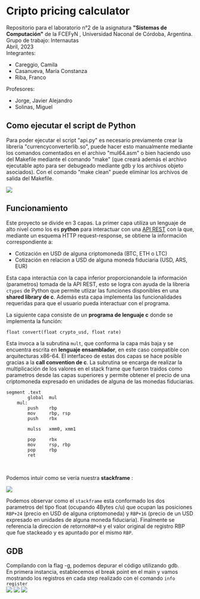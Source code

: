 # Cripto pricing calculator
Repositorio para el laboratorio n°2 de la asignatura **"Sistemas de Computación"** de la FCEFyN , Universidad Naconal de Córdoba, Argentina. <br>
Grupo de trabajo: Internautas  <br>
Abril, 2023 <br>
Integrantes: 
 * Careggio, Camila
 * Casanueva, María Constanza
 * Riba, Franco <br>
 
 Profesores:
 * Jorge, Javier Alejandro 
 * Solinas, Miguel

## Como ejecutar el script de Python
Para poder ejecutar el script "api.py" es necesario previamente crear la libreria "currencyconverterlib.so", puede hacer esto manualmente mediante los comandos comentados en el archivo "mul64.asm" o bien haciendo uso del Makefile mediante el comando "make" (que creará además el archivo ejecutable apto para ser debugeado mediante gdb y los archivos objeto asociados). Con el comando "make clean" puede eliminar los archivos de salida del Makefile. 

![](https://github.com/francoriba/lab2_cripto_pricing/blob/x86-64-mejoras/img/mapa%20conceptual%20.png)


## Funcionamiento 
Este proyecto se divide en 3 capas. La primer capa utiliza un lenguaje de alto nivel como los es **python** para interactuar con una [API REST](https://www.coinapi.io/) con la que, mediante un esquema HTTP request-response, se obtiene la información correspondiente a:<br>
* Cotización en USD de alguna criptomoneda (BTC, ETH o LTC)<br>
* Cotización en relacion a USD de alguna moneda fiduciaria (USD, ARS, EUR) <br>   

Esta capa interactúa con la capa inferior proporcionandole la información (parametros) tomada de la API REST, esto se logra con ayuda de la libreria ```ctypes``` de Python que permite utlizar las funciones disponibles en una **shared library de c**. Además esta capa implementa las funcionalidades requeridas para que el usuario pueda interactuar con el programa.<br>

La siguiente capa consiste de un **programa de lenguaje c** donde se implementa la función:<br>

```float convert(float crypto_usd, float rate)```<br>

Esta invoca a la subrutina ```mult```, que conforma la capa más baja y se encuentra escrita en **lenguaje ensamblador**, en este caso compatible con arquitecturas x86-64. El interfaceo de estas dos capas se hace posible gracias a la **call convention de c**. La subrutina se encarga de realizar la multiplicación de los valores en el stack frame que fueron traidos como parametros desde las capas superiores y permite obtener el precio de una criptomoneda expresado en unidades de alguna de las monedas fiduciarias. 

```
segment .text
        global  mul
    mul:
        push	rbp
        mov	    rbp, rsp
        push	rbx
        
	    mulss	xmm0, xmm1

        pop		rbx		
        mov		rsp, rbp
        pop		rbp            
        ret
```
<br>

Podemos intuir como se vería nuestra **stackframe** :

![](https://github.com/francoriba/lab2_cripto_pricing/blob/x86-64-mejoras/img/stack.png)

Podemos observar como el ```stackframe``` esta conformado los dos parametros del tipo float (ocupando 4Bytes c/u) que ocupan las posiciones ```RBP+24``` (precio en USD de alguna criptomoneda) y ```RBP+16``` (precio de un USD expresado en unidades de alguna moneda fiduciaria). Finalmente se referencia la direccion de retorno```RBP+8``` y el valor original de registro RBP que fue stackeado y es apuntado por el mismo ```RBP```. <rb>

## GDB
Compilando con la flag -g, podemos depurar el código utilizando gdb.  
En primera instancia, establecemos el break point en el main y vamos mostrando los registros en cada step realizado con el comando ``info register``<br>
![](https://github.com/francoriba/lab2_cripto_pricing/blob/x86-64-mejoras/img/image.png)
![](https://github.com/francoriba/lab2_cripto_pricing/blob/x86-64-mejoras/img/image2.png)
![](https://github.com/francoriba/lab2_cripto_pricing/blob/x86-64-mejoras/img/image3.png)
